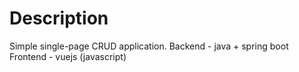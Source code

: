# Description
Simple single-page CRUD application.
Backend - java + spring boot
Frontend - vuejs (javascript)

